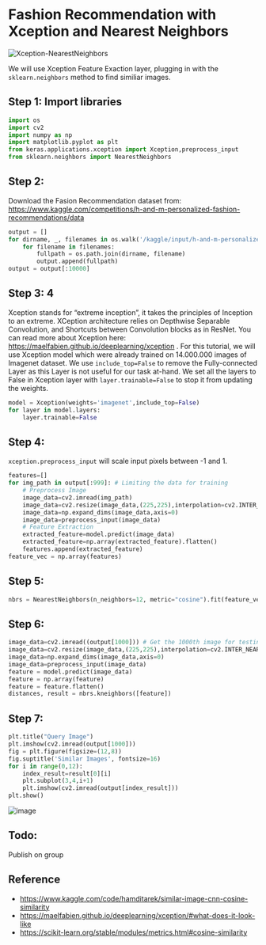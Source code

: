 # Fashion Recommendation with Xception and Nearest Neighbors

![Xception-NearestNeighbors](https://github.com/hughiephan/DPL/assets/16631121/96a5e71c-99cb-476a-988c-6a4a6dc49b0d)

We will use Xception Feature Exaction layer, plugging in with the `sklearn.neighbors` method to find similiar images. 

## Step 1: Import libraries
```python
import os
import cv2
import numpy as np
import matplotlib.pyplot as plt
from keras.applications.xception import Xception,preprocess_input
from sklearn.neighbors import NearestNeighbors
```

## Step 2: 
Download the Fasion Recommendation dataset from: https://www.kaggle.com/competitions/h-and-m-personalized-fashion-recommendations/data

```python
output = []
for dirname, _, filenames in os.walk('/kaggle/input/h-and-m-personalized-fashion-recommendations/images'):
    for filename in filenames:
        fullpath = os.path.join(dirname, filename)
        output.append(fullpath)
output = output[:10000]
```

## Step 3: 4
Xception stands for “extreme inception”, it takes the principles of Inception to an extreme. XCeption architecture relies on Depthwise Separable Convolution, and Shortcuts between Convolution blocks as in ResNet. You can read more about Xception here: https://maelfabien.github.io/deeplearning/xception . For this tutorial, we will use Xception model which were already trained on 14.000.000 images of Imagenet dataset. We use `include_top=False` to remove the Fully-connected Layer as this Layer is not useful for our task at-hand. We set all the layers to False in Xception layer with `layer.trainable=False` to stop it from updating the weights.

```python
model = Xception(weights='imagenet',include_top=False)
for layer in model.layers:
    layer.trainable=False
```

## Step 4:
`xception.preprocess_input` will scale input pixels between -1 and 1. 

```python
features=[]
for img_path in output[:999]: # Limiting the data for training
    # Preprocess Image
    image_data=cv2.imread(img_path)
    image_data=cv2.resize(image_data,(225,225),interpolation=cv2.INTER_NEAREST)  
    image_data=np.expand_dims(image_data,axis=0)
    image_data=preprocess_input(image_data)
    # Feature Extraction
    extracted_feature=model.predict(image_data)
    extracted_feature=np.array(extracted_feature).flatten()
    features.append(extracted_feature)
feature_vec = np.array(features)
```

## Step 5:
```python
nbrs = NearestNeighbors(n_neighbors=12, metric="cosine").fit(feature_vec)
```

## Step 6:
```python
image_data=cv2.imread((output[1000])) # Get the 1000th image for testing
image_data=cv2.resize(image_data,(225,225),interpolation=cv2.INTER_NEAREST)  
image_data=np.expand_dims(image_data,axis=0)
image_data=preprocess_input(image_data)
feature = model.predict(image_data)
feature = np.array(feature)
feature = feature.flatten()
distances, result = nbrs.kneighbors([feature])
```

## Step 7:
```python
plt.title("Query Image")
plt.imshow(cv2.imread(output[1000]))
fig = plt.figure(figsize=(12,8))
fig.suptitle('Similar Images', fontsize=16)
for i in range(0,12):
    index_result=result[0][i]
    plt.subplot(3,4,i+1)
    plt.imshow(cv2.imread(output[index_result]))
plt.show()
```

![image](https://github.com/hughiephan/DPL/assets/16631121/db6c2f5d-71f2-4842-b28d-12ffe1dc8a62)

## Todo: 

Publish on group

## Reference
- https://www.kaggle.com/code/hamditarek/similar-image-cnn-cosine-similarity
- https://maelfabien.github.io/deeplearning/xception/#what-does-it-look-like
- https://scikit-learn.org/stable/modules/metrics.html#cosine-similarity
